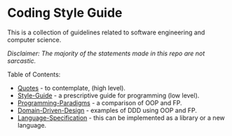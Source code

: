 # Coding Style Guide

This is a collection of guidelines related to software engineering and computer science.

_Disclaimer: The majority of the statements made in this repo are not sarcastic._

Table of Contents:
* [Quotes](quotes.md) - to contemplate, (high level).
* [Style-Guide](style-guide.md) - a prescriptive guide for programming (low level).
* [Programming-Paradigms](programming-paradigms.md) - a comparison of OOP and FP.
* [Domain-Driven-Design](domain-driven-design.md) - examples of DDD using OOP and FP.
* [Language-Specification](language-spec.md) - this can be implemented as a library or a new language.
